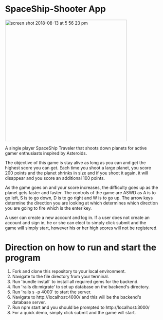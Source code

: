 # SpaceShip-Shooter App

<img width="400" alt="screen shot 2018-08-13 at 5 56 23 pm" src="https://user-images.githubusercontent.com/34640293/44060354-6e414c1c-9f22-11e8-920e-be936ccb9599.png">

A single player SpaceShip Traveler that shoots down planets for active gamer enthusiasts inspired by Asteroids.

The objective of this game is stay alive as long as you can and get the highest score you can get. Each time you shoot a large planet, you score 200 points and the planet shrinks in size and if you shoot it again, it will disappear and you score an additional 100 points.

As the game goes on and your score increases, the difficulty goes up as the planet gets faster and faster.
The controls of the game are ASWD as A is to go left, S is to go down, D is to go right and W is to go up. The arrow keys determine the direction you are looking at which determines which direction you are going to fire which is the enter key.

A user can create a new account and log in. If a user does not create an account and sign in, he or she can elect to simply click submit and the game will simply start, however his or her high scores will not be registered.

# Direction on how to run and start the program

1. Fork and clone this repository to your local environment.
2. Navigate to the file directory from your terminal.
3. Run 'bundle install' to install all required gems for the backend.
4. Run 'rails db:migrate' to set up database on the backend's directory.
5. Run 'rails s -p 4000' to start the server.
6. Navigate to http://localhost:4000/ and this will be the backend's database server.
7. Run npm start and you should be prompted to http://localhost:3000/
8. For a quick demo, simply click submit and the game will start.
